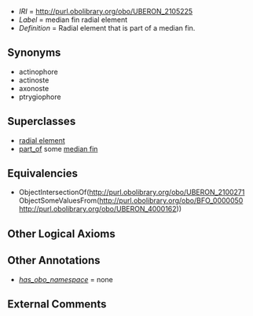  * *IRI* = http://purl.obolibrary.org/obo/UBERON_2105225
 * *Label* = median fin radial element
 * *Definition* = Radial element that is part of a median fin.

## Synonyms

 * actinophore
 * actinoste
 * axonoste
 * ptrygiophore

## Superclasses

 * [radial element](../../UBERON/71/UBERON_2100271.md)
 * [part_of](../../BFO/50/BFO_0000050.md) some [median fin](../../UBERON/62/UBERON_4000162.md)

## Equivalencies

 * ObjectIntersectionOf(<http://purl.obolibrary.org/obo/UBERON_2100271> ObjectSomeValuesFrom(<http://purl.obolibrary.org/obo/BFO_0000050> <http://purl.obolibrary.org/obo/UBERON_4000162>))

## Other Logical Axioms


## Other Annotations

 * *[has_obo_namespace](../../ce/oboInOwl#hasOBONamespace.md)* = none

## External Comments

